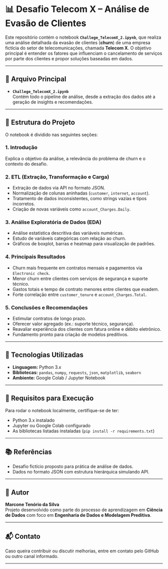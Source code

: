 # 📊 Desafio Telecom X – Análise de Evasão de Clientes

Este repositório contém o notebook **`Challege_TelecomX_2.ipynb`**, que realiza uma análise detalhada da evasão de clientes (**churn**) de uma empresa fictícia do setor de telecomunicações, chamada **Telecom X**. O objetivo principal é entender os fatores que influenciam o cancelamento de serviços por parte dos clientes e propor soluções baseadas em dados.

---

## 📁 Arquivo Principal

- **`Challege_TelecomX_2.ipynb`**  
  Contém todo o pipeline de análise, desde a extração dos dados até a geração de insights e recomendações.

---

## 🧱 Estrutura do Projeto

O notebook é dividido nas seguintes seções:

### 1. **Introdução**
Explica o objetivo da análise, a relevância do problema de churn e o contexto do desafio.

### 2. **ETL (Extração, Transformação e Carga)**
- Extração de dados via API no formato JSON.
- Normalização de colunas aninhadas (`customer`, `internet`, `account`).
- Tratamento de dados inconsistentes, como strings vazias e tipos incorretos.
- Criação de novas variáveis como `account_Charges.Daily`.

### 3. **Análise Exploratória de Dados (EDA)**
- Análise estatística descritiva das variáveis numéricas.
- Estudo de variáveis categóricas com relação ao churn.
- Gráficos de boxplot, barras e heatmap para visualização de padrões.

### 4. **Principais Resultados**
- Churn mais frequente em contratos mensais e pagamentos via `Electronic check`.
- Menor churn entre clientes com serviços de segurança e suporte técnico.
- Gastos totais e tempo de contrato menores entre clientes que evadem.
- Forte correlação entre `customer_tenure` e `account_Charges.Total`.

### 5. **Conclusões e Recomendações**
- Estimular contratos de longo prazo.
- Oferecer valor agregado (ex.: suporte técnico, segurança).
- Reavaliar experiência dos clientes com fatura online e débito eletrônico.
- Fundamento pronto para criação de modelos preditivos.

---

## 📌 Tecnologias Utilizadas

- **Linguagem:** Python 3.x  
- **Bibliotecas:** `pandas`, `numpy`, `requests`, `json`, `matplotlib`, `seaborn`  
- **Ambiente:** Google Colab / Jupyter Notebook

---

## 🧠 Requisitos para Execução

Para rodar o notebook localmente, certifique-se de ter:

- Python 3.x instalado
- Jupyter ou Google Colab configurado
- As bibliotecas listadas instaladas (`pip install -r requirements.txt`)

---

## 📚 Referências

- Desafio fictício proposto para prática de análise de dados.
- Dados no formato JSON com estrutura hierárquica simulando API.

---

## 👤 Autor

**Marcone Tenório da Silva**  
Projeto desenvolvido como parte do processo de aprendizagem em **Ciência de Dados** com foco em **Engenharia de Dados e Modelagem Preditiva**.

---

## 📬 Contato

Caso queira contribuir ou discutir melhorias, entre em contato pelo GitHub ou outro canal informado.

---
